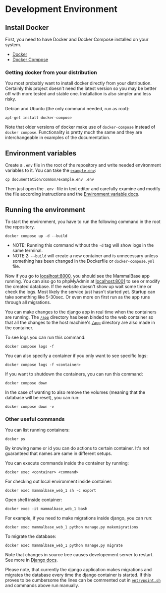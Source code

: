 # Development Environment

## Install Docker

First, you need to have Docker and Docker Compose installed on your system. 

- [Docker](https://docs.docker.com/get-docker/)
- [Docker Compose](https://docs.docker.com/compose/install/)


### Getting docker from your distribution

You most probably want to install docker directly from your distribution.
Certainly this project doesn't need the latest version so you may be better
off with more tested and stable one. Installation is also simpler and less
risky.

Debian and Ubuntu (the only command needed, run as root):
```
apt-get install docker-compose
```

Note that older versions of docker make use of `docker-compose` instead of
`docker compose`. Functionality is pretty much the same and they are
interchangeable in examples of the documentation.


## Environment variables

Create a `.env` file in the root of the repository and write needed
environment variables to it. You can take the [`example.env`](example.env):
```
cp documentation/common/example.env .env
```
Then just open the `.env` -file in text editor and carefully examine and
modify the file according instructions and the 
[Environment variable docs](environment_variables.md).


## Running the environment

To start the environment, you have to run the following command in the root
the repository.  
```
docker compose up -d --build
```
- NOTE: Running this command without the `-d` tag will show logs in the same
  terminal.
- NOTE 2: `--build` will create a new container and is unnecessary unless
  something has been changed in the Dockerfile or `docker-compose.yml` file.

Now if you go to [localhost:8000](http://localhost:8000), you should see the
MammalBase app running. You can also go to phpMyAdmin at
[localhost:8001](http://localhost:8001) to see or modify the created database.
If the website doesn't show up wait some time or check the logs. Most likely
the service just hasn't started yet. Startup can take something like 5-30sec.
Or even more on first run as the app runs through all migrations.

You can make changes to the django app in real time when the containers are
running. The [`/app`](../../app) directory has been binded to the web
container so that all the changes to the host machine's [`/app`](../../app)
directory are also made in the container. 

To see logs you can run this command:
```
docker compose logs -f
```

You can also specify a container if you only want to see specific logs:
```
docker compose logs -f <container> 
```
If you want to shutdown the containers, you can run this command:
```
docker compose down
```
In the case of wanting to also remove the volumes (meaning that the database
will be reset), you can run:
```
docker compose down -v
```

### Other useful commands

You can list running containers:
```
docker ps
```
By knowing name or id you can do actions to certain container. It's not
guaranteed that names are same in different setups.


You can execute commands inside the container by running:
```
docker exec <container> <command>
```


For checking out local environment inside container:
```
docker exec mammalbase_web_1 sh -c export
``` 


Open shell inside container:
```
docker exec -it mammalbase_web_1 bash
```


For example, if you need to make migrations inside django, you can run:
```
docker exec mammalbase_web_1 python manage.py makemigrations
```


To migrate the database:
```
docker exec mammalbase_web_1 python manage.py migrate
```


Note that changes in source tree causes developement server to restart.
See more in [Django docs](https://docs.djangoproject.com/en/3.2/).

Please note, that currently the django application makes migrations and
migrates the database every time the django container is started. If this
proves to be cumbersome the lines can be commented out in
[`entrypoint.sh`](./../app/scripts/entrypoint.sh) and commands above run
manually.
